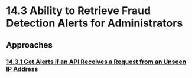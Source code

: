 # 14.3 Ability to Retrieve Fraud Detection Alerts for Administrators
<scenario description>

## Approaches

### [14.3.1 Get Alerts if an API Receives a Request from an Unseen IP Address](https://github.com/wso2/product-apim/tree/product-scenarios/product-scenarios/14-receive-alerts-on-different-events-for-decision-making/14.3-ability-to-retrieve-fraud-detection-alerts-for-administrators/14.3.1-get-alerts-if-an-api-receives-a-request-from-an-unseen-ip-address)
